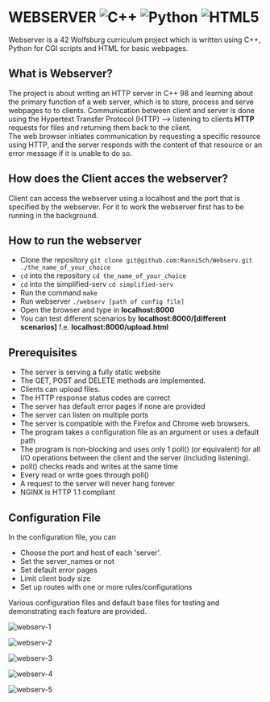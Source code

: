 # WEBSERVER ![C++](https://img.shields.io/badge/c++-%2300599C.svg?style=for-the-badge&logo=c%2B%2B&logoColor=white) ![Python](https://img.shields.io/badge/python-3670A0?style=for-the-badge&logo=python&logoColor=ffdd54) ![HTML5](https://img.shields.io/badge/html5-%23E34F26.svg?style=for-the-badge&logo=html5&logoColor=white)
Webserver is a 42 Wolfsburg curriculum project which is written using C++, Python for CGI scripts and HTML for basic webpages.

## What is Webserver?
The project is about writing an HTTP server in C++ 98 and learning about the primary function of a web server, which is to store, process and serve webpages to to clients. Communication between client and server is done using the Hypertext Transfer Protocol (HTTP) --> listening to clients **HTTP** requests for files and returning them back to the client. <br>
The web browser initiates communication by requesting a specific resource using HTTP, and the server responds with the content of that resource or an error message if it is unable to do so.

## How does the Client acces the webserver?
Client can access the webserver using a localhost and the port that is specified by the webserver. For it to work the webserver first has to be running in the background.

## How to run the webserver
* Clone the repository ```git clone git@github.com:RanniSch/Webserv.git ./the_name_of_your_choice```
* ```cd``` into the repository ```cd the_name_of_your_choice```
* ```cd``` into the simplified-serv ```cd simplified-serv```
* Run the command ```make```
* Run webserver ```./webserv [path of config file]```
* Open the browser and type in **localhost:8000**
* You can test different scenarios by **localhost:8000/[different scenarios]** f.e. **localhost:8000/upload.html**

## Prerequisites
- The server is serving a fully static website
- The GET, POST and DELETE methods are implemented.
- Clients can upload files.
- The HTTP response status codes are correct
- The server has default error pages if none are provided
- The server can listen on multiple ports
- The server is compatible with the Firefox and Chrome web browsers.
- The program takes a configuration file as an argument or uses a default path
- The program is non-blocking and uses only 1 poll() (or equivalent) for all I/O operations between the client and the server (including listening).
- poll() checks reads and writes at the same time
- Every read or write goes through poll()
- A request to the server will never hang forever
- NGINX is HTTP 1.1 compliant

## Configuration File
In the configuration file, you can
- Choose the port and host of each 'server'.
- Set the server_names or not
- Set default error pages
- Limit client body size
- Set up routes with one or more rules/configurations 

Various configuration files and default base files for testing and demonstrating each feature are provided.

![webserv-1](https://github.com/RanniSch/webserv/assets/104382315/67e54924-a84e-4884-a438-633f1cd006d4)


![webserv-2](https://github.com/RanniSch/webserv/assets/104382315/edcf7a70-c874-4720-8a17-9d0ed10f6031)

![webserv-3](https://github.com/RanniSch/webserv/assets/104382315/2335a842-0efc-4dc1-96e0-302da2a8368c)

![webserv-4](https://github.com/RanniSch/webserv/assets/104382315/0272b978-371c-4900-b47e-a368ea1d6f1b)


![webserv-5](https://github.com/RanniSch/webserv/assets/104382315/dd955b01-b31b-4bbe-9e70-9ab85af1f3a5)


